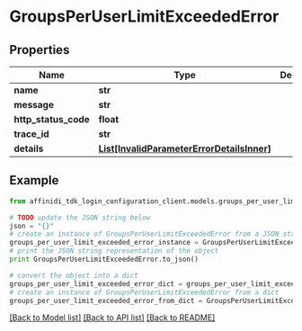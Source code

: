 # GroupsPerUserLimitExceededError

## Properties

| Name                 | Type                                                                                | Description | Notes      |
| -------------------- | ----------------------------------------------------------------------------------- | ----------- | ---------- |
| **name**             | **str**                                                                             |             |
| **message**          | **str**                                                                             |             |
| **http_status_code** | **float**                                                                           |             |
| **trace_id**         | **str**                                                                             |             |
| **details**          | [**List[InvalidParameterErrorDetailsInner]**](InvalidParameterErrorDetailsInner.md) |             | [optional] |

## Example

```python
from affinidi_tdk_login_configuration_client.models.groups_per_user_limit_exceeded_error import GroupsPerUserLimitExceededError

# TODO update the JSON string below
json = "{}"
# create an instance of GroupsPerUserLimitExceededError from a JSON string
groups_per_user_limit_exceeded_error_instance = GroupsPerUserLimitExceededError.from_json(json)
# print the JSON string representation of the object
print GroupsPerUserLimitExceededError.to_json()

# convert the object into a dict
groups_per_user_limit_exceeded_error_dict = groups_per_user_limit_exceeded_error_instance.to_dict()
# create an instance of GroupsPerUserLimitExceededError from a dict
groups_per_user_limit_exceeded_error_from_dict = GroupsPerUserLimitExceededError.from_dict(groups_per_user_limit_exceeded_error_dict)
```

[[Back to Model list]](../README.md#documentation-for-models) [[Back to API list]](../README.md#documentation-for-api-endpoints) [[Back to README]](../README.md)

